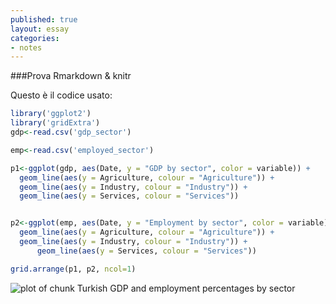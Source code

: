 ```yaml
---
published: true
layout: essay
categories:
- notes
---
```


###Prova Rmarkdown & knitr

Questo è il codice usato:


```r
library('ggplot2')
library('gridExtra')
gdp<-read.csv('gdp_sector')

emp<-read.csv('employed_sector')

p1<-ggplot(gdp, aes(Date, y = "GDP by sector", color = variable)) + 
  geom_line(aes(y = Agriculture, colour = "Agriculture")) + 
  geom_line(aes(y = Industry, colour = "Industry")) +
  geom_line(aes(y = Services, colour = "Services"))


p2<-ggplot(emp, aes(Date, y = "Employment by sector", color = variable)) + 
  geom_line(aes(y = Agriculture, colour = "Agriculture")) + 
  geom_line(aes(y = Industry, colour = "Industry")) +
      geom_line(aes(y = Services, colour = "Services"))

grid.arrange(p1, p2, ncol=1)
```

![plot of chunk Turkish GDP and employment percentages by sector](https://github.com/mrizzoli/notes_src/blob/master/_posts/figure/unnamed-chunk-1-1.png) 
